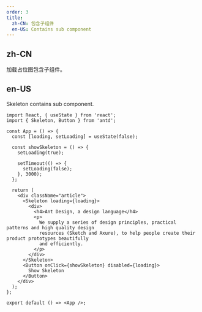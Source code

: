 ```yaml
---
order: 3
title:
  zh-CN: 包含子组件
  en-US: Contains sub component
---
```


## zh-CN

加载占位图包含子组件。

## en-US

Skeleton contains sub component.

```tsx
import React, { useState } from 'react';
import { Skeleton, Button } from 'antd';

const App = () => {
  const [loading, setLoading] = useState(false);

  const showSkeleton = () => {
    setLoading(true);

    setTimeout(() => {
      setLoading(false);
    }, 3000);
  };

  return (
    <div className="article">
      <Skeleton loading={loading}>
        <div>
          <h4>Ant Design, a design language</h4>
          <p>
            We supply a series of design principles, practical patterns and high quality design
            resources (Sketch and Axure), to help people create their product prototypes beautifully
            and efficiently.
          </p>
        </div>
      </Skeleton>
      <Button onClick={showSkeleton} disabled={loading}>
        Show Skeleton
      </Button>
    </div>
  );
};

export default () => <App />;
```

<style>
.article h4 {
  margin-bottom: 16px;
}
.article button {
  margin-top: 16px;
}
</style>
